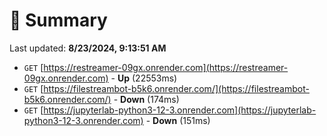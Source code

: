 # 📖 Summary
Last updated: **8/23/2024, 9:13:51 AM**

- `GET` [https://restreamer-09gx.onrender.com](https://restreamer-09gx.onrender.com) - **Up** (22553ms)
- `GET` [https://filestreambot-b5k6.onrender.com/](https://filestreambot-b5k6.onrender.com/) - **Down** (174ms)
- `GET` [https://jupyterlab-python3-12-3.onrender.com](https://jupyterlab-python3-12-3.onrender.com) - **Down** (151ms)

